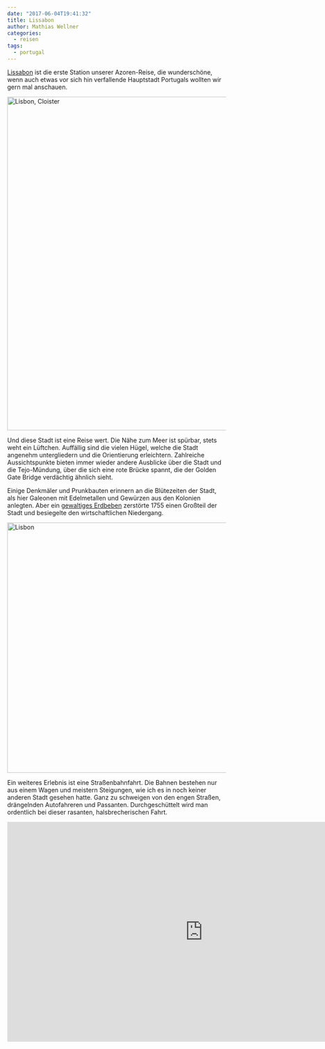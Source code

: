```yaml
---
date: "2017-06-04T19:41:32"
title: Lissabon
author: Mathias Wellner
categories:
  - reisen
tags:
  - portugal
---
```

[Lissabon](https://de.wikipedia.org/wiki/Lissabon) ist die erste Station unserer Azoren-Reise, die wunderschöne, wenn auch
etwas vor sich hin verfallende Hauptstadt Portugals wollten wir gern mal anschauen. 

<a data-flickr-embed="true"  href="https://www.flickr.com/photos/mwellner/34734023624/in/dateposted-public/" title="Lisbon, Cloister"><img src="https://c1.staticflickr.com/5/4210/34734023624_0ff8e12119_b.jpg" width="1024" height="768" alt="Lisbon, Cloister"></a><script async src="//embedr.flickr.com/assets/client-code.js" charset="utf-8"></script>

Und diese Stadt ist eine Reise wert. Die Nähe zum Meer ist spürbar, stets weht ein Lüftchen. 
Auffällig sind die vielen Hügel, welche die Stadt angenehm untergliedern und die Orientierung erleichtern. 
Zahlreiche Aussichtspunkte bieten immer wieder andere Ausblicke über die Stadt und die Tejo-Mündung, über die sich eine 
rote Brücke spannt, die der Golden Gate Bridge verdächtig ähnlich sieht. 

Einige Denkmäler und Prunkbauten erinnern an die Blütezeiten der Stadt, als hier Galeonen mit Edelmetallen und Gewürzen aus
den Kolonien anlegten. Aber ein [gewaltiges Erdbeben](https://www.nzz.ch/articleD8ZKG-1.179484) zerstörte 1755 einen Großteil 
der Stadt und besiegelte den wirtschaftlichen Niedergang. 

<a data-flickr-embed="true"  href="https://www.flickr.com/photos/mwellner/34734022124/in/dateposted-public/" title="Lisbon"><img src="https://c1.staticflickr.com/5/4260/34734022124_ae63df8bd1_b.jpg" width="1024" height="576" alt="Lisbon"></a><script async src="//embedr.flickr.com/assets/client-code.js" charset="utf-8"></script>

Ein weiteres Erlebnis ist eine Straßenbahnfahrt. Die Bahnen bestehen nur aus einem Wagen und meistern Steigungen, wie ich es 
in noch keiner anderen Stadt gesehen hatte. Ganz zu schweigen von den engen Straßen, drängelnden Autofahreren und Passanten. 
Durchgeschüttelt wird man ordentlich bei dieser rasanten, halsbrecherischen Fahrt. 

<iframe src="https://player.vimeo.com/video/223357298?title=0&byline=0&portrait=0" width="900" height="506" frameborder="0" webkitallowfullscreen mozallowfullscreen allowfullscreen></iframe>